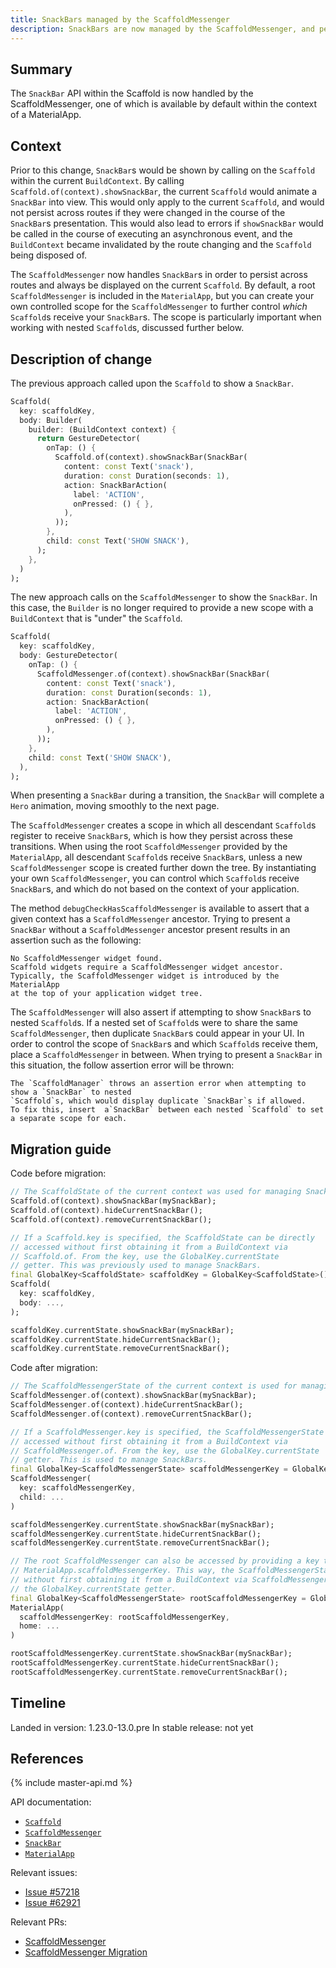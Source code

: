 ```yaml
---
title: SnackBars managed by the ScaffoldMessenger
description: SnackBars are now managed by the ScaffoldMessenger, and persist across routes.
---
```


## Summary

The `SnackBar` API within the Scaffold is now handled by the ScaffoldMessenger, one of which is
available by default within the context of a MaterialApp.

## Context

Prior to this change, `SnackBar`s would be shown by calling on the `Scaffold` within the current
`BuildContext`. By calling `Scaffold.of(context).showSnackBar`, the current `Scaffold` would animate
a `SnackBar` into view. This would only apply to the current `Scaffold`, and would not persist across
routes if they were changed in the course of the `SnackBar`s presentation. This would also lead to
errors if `showSnackBar` would be called in the course of executing an asynchronous event, and the
`BuildContext` became invalidated by the route changing and the `Scaffold` being disposed of.

The `ScaffoldMessenger` now handles `SnackBar`s in order to persist across routes and always be
displayed on the current `Scaffold`. By default, a root `ScaffoldMessenger` is included in the
`MaterialApp`, but you can create your own controlled scope for the `ScaffoldMessenger` to further
control _which_ `Scaffold`s receive your `SnackBar`s. The scope is particularly important when
working with nested `Scaffold`s, discussed further below.


## Description of change

The previous approach called upon the `Scaffold` to show a `SnackBar`.

<!-- skip -->
```dart
Scaffold(
  key: scaffoldKey,
  body: Builder(
    builder: (BuildContext context) {
      return GestureDetector(
        onTap: () {
          Scaffold.of(context).showSnackBar(SnackBar(
            content: const Text('snack'),
            duration: const Duration(seconds: 1),
            action: SnackBarAction(
              label: 'ACTION',
              onPressed: () { },
            ),
          ));
        },
        child: const Text('SHOW SNACK'),
      );
    },
  )
);
```

The new approach calls on the `ScaffoldMessenger` to show the `SnackBar`. In this case, the `Builder`
is no longer required to provide a new scope with a `BuildContext` that is "under" the `Scaffold`.

<!-- skip -->
```dart
Scaffold(
  key: scaffoldKey,
  body: GestureDetector(
    onTap: () {
      ScaffoldMessenger.of(context).showSnackBar(SnackBar(
        content: const Text('snack'),
        duration: const Duration(seconds: 1),
        action: SnackBarAction(
          label: 'ACTION',
          onPressed: () { },
        ),
      ));
    },
    child: const Text('SHOW SNACK'),
  ),
);
```

When presenting a `SnackBar` during a transition, the `SnackBar` will complete a `Hero` animation,
moving smoothly to the next page.

The `ScaffoldMessenger` creates a scope in which all descendant `Scaffold`s register to receive
`SnackBar`s, which is how they persist across these transitions. When using the root
`ScaffoldMessenger` provided by the `MaterialApp`, all descendant `Scaffold`s receive `SnackBar`s,
unless a new `ScaffoldMessenger` scope is created further down the tree. By instantiating your own
`ScaffoldMessenger`, you can control which `Scaffold`s receive `SnackBar`s, and which do not based
on the context of your application.

The method `debugCheckHasScaffoldMessenger` is available to assert that a given context has a
`ScaffoldMessenger` ancestor. Trying to present  a `SnackBar` without a `ScaffoldMessenger` ancestor
present results in an assertion such as the following:

```
No ScaffoldMessenger widget found.
Scaffold widgets require a ScaffoldMessenger widget ancestor.
Typically, the ScaffoldMessenger widget is introduced by the MaterialApp
at the top of your application widget tree.
```

The `ScaffoldMessenger` will also assert if attempting to show `SnackBar`s to nested `Scaffold`s. If
a nested set of `Scaffold`s were to share the same `ScaffoldMessenger`, then duplicate `SnackBar`s
could appear in your UI. In order to control the scope of `SnackBar`s and which `Scaffold`s receive
them, place a `ScaffoldMessenger` in between. When trying to present a `SnackBar` in this situation,
the follow assertion error will be thrown:

```
The `ScaffoldManager` throws an assertion error when attempting to show a `SnackBar` to nested
`Scaffold`s, which would display duplicate `SnackBar`s if allowed.
To fix this, insert  a`SnackBar` between each nested `Scaffold` to set a separate scope for each.
```

## Migration guide

Code before migration:

<!-- skip -->
```dart
// The ScaffoldState of the current context was used for managing SnackBars.
Scaffold.of(context).showSnackBar(mySnackBar);
Scaffold.of(context).hideCurrentSnackBar();
Scaffold.of(context).removeCurrentSnackBar();

// If a Scaffold.key is specified, the ScaffoldState can be directly
// accessed without first obtaining it from a BuildContext via
// Scaffold.of. From the key, use the GlobalKey.currentState
// getter. This was previously used to manage SnackBars.
final GlobalKey<ScaffoldState> scaffoldKey = GlobalKey<ScaffoldState>();
Scaffold(
  key: scaffoldKey,
  body: ...,
);

scaffoldKey.currentState.showSnackBar(mySnackBar);
scaffoldKey.currentState.hideCurrentSnackBar();
scaffoldKey.currentState.removeCurrentSnackBar();
```

Code after migration:

<!-- skip -->
```dart
// The ScaffoldMessengerState of the current context is used for managing SnackBars.
ScaffoldMessenger.of(context).showSnackBar(mySnackBar);
ScaffoldMessenger.of(context).hideCurrentSnackBar();
ScaffoldMessenger.of(context).removeCurrentSnackBar();

// If a ScaffoldMessenger.key is specified, the ScaffoldMessengerState can be directly
// accessed without first obtaining it from a BuildContext via
// ScaffoldMessenger.of. From the key, use the GlobalKey.currentState
// getter. This is used to manage SnackBars.
final GlobalKey<ScaffoldMessengerState> scaffoldMessengerKey = GlobalKey<ScaffoldMessengerState>();
ScaffoldMessenger(
  key: scaffoldMessengerKey,
  child: ...
)

scaffoldMessengerKey.currentState.showSnackBar(mySnackBar);
scaffoldMessengerKey.currentState.hideCurrentSnackBar();
scaffoldMessengerKey.currentState.removeCurrentSnackBar();

// The root ScaffoldMessenger can also be accessed by providing a key to 
// MaterialApp.scaffoldMessengerKey. This way, the ScaffoldMessengerState can be directly accessed
// without first obtaining it from a BuildContext via ScaffoldMessenger.of. From the key, use
// the GlobalKey.currentState getter.
final GlobalKey<ScaffoldMessengerState> rootScaffoldMessengerKey = GlobalKey<ScaffoldMessengerState>();
MaterialApp(
  scaffoldMessengerKey: rootScaffoldMessengerKey,
  home: ...
)

rootScaffoldMessengerKey.currentState.showSnackBar(mySnackBar);
rootScaffoldMessengerKey.currentState.hideCurrentSnackBar();
rootScaffoldMessengerKey.currentState.removeCurrentSnackBar();
```

## Timeline

Landed in version: 1.23.0-13.0.pre
In stable release: not yet

## References

{% include master-api.md %}

API documentation:
* [`Scaffold`][]
* [`ScaffoldMessenger`][]
* [`SnackBar`][]
* [`MaterialApp`][]

Relevant issues:
* [Issue #57218][]
* [Issue #62921][]

Relevant PRs:
* [ScaffoldMessenger][]
* [ScaffoldMessenger Migration][]

[`Scaffold`]: https://master-api.flutter.dev/flutter/material/scaffold-class.html
[`ScaffoldMessenger`]: https://master-api.flutter.dev/flutter/material/scaffoldmessenger-class.html
[`SnackBar`]: https://master-api.flutter.dev/flutter/material/snackbar-class.html
[`MaterialApp`]: https://master-api.flutter.dev/flutter/material/materialapp-class.html
[Issue #57218]: {{site.github}}/flutter/flutter/issues/57218
[Issue #62921]: {{site.github}}/flutter/flutter/issues/62921
[ScaffoldMessenger]: {{site.github}}/flutter/flutter/pull/64101
[ScaffoldMessenger Migration]: {{site.github}}/flutter/flutter/pull/64170
